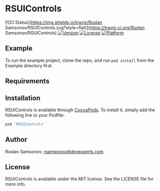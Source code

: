 # RSUIControls

[![CI Status](https://img.shields.io/travis/Ruslan Samsonov/RSUIControls.svg?style=flat)](https://travis-ci.org/Ruslan Samsonov/RSUIControls)
[![Version](https://img.shields.io/cocoapods/v/RSUIControls.svg?style=flat)](https://cocoapods.org/pods/RSUIControls)
[![License](https://img.shields.io/cocoapods/l/RSUIControls.svg?style=flat)](https://cocoapods.org/pods/RSUIControls)
[![Platform](https://img.shields.io/cocoapods/p/RSUIControls.svg?style=flat)](https://cocoapods.org/pods/RSUIControls)

## Example

To run the example project, clone the repo, and run `pod install` from the Example directory first.

## Requirements

## Installation

RSUIControls is available through [CocoaPods](https://cocoapods.org). To install
it, simply add the following line to your Podfile:

```ruby
pod 'RSUIControls'
```

## Author

Ruslan Samsonov, rsamsonov@devexperts.com

## License

RSUIControls is available under the MIT license. See the LICENSE file for more info.
